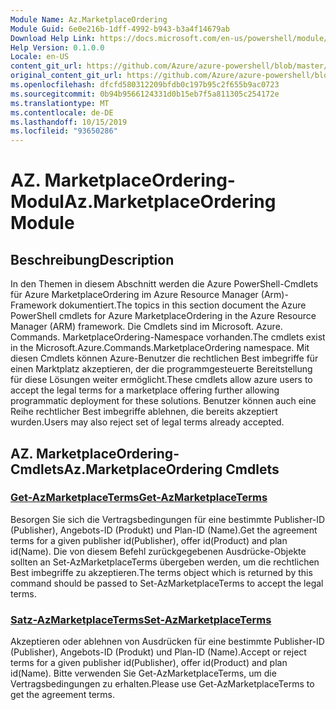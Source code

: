 ```yaml
---
Module Name: Az.MarketplaceOrdering
Module Guid: 6e0e216b-1dff-4992-b943-b3a4f14679ab
Download Help Link: https://docs.microsoft.com/en-us/powershell/module/az.marketplaceordering
Help Version: 0.1.0.0
Locale: en-US
content_git_url: https://github.com/Azure/azure-powershell/blob/master/src/MarketplaceOrdering/MarketplaceOrdering/help/Az.MarketplaceOrdering.md
original_content_git_url: https://github.com/Azure/azure-powershell/blob/master/src/MarketplaceOrdering/MarketplaceOrdering/help/Az.MarketplaceOrdering.md
ms.openlocfilehash: dfcfd580312209bfdb0c197b95c2f655b9ac0723
ms.sourcegitcommit: 0b94b9566124331d0b15eb7f5a811305c254172e
ms.translationtype: MT
ms.contentlocale: de-DE
ms.lasthandoff: 10/15/2019
ms.locfileid: "93650286"
---
```

# <span data-ttu-id="345dc-101">AZ. MarketplaceOrdering-Modul</span><span class="sxs-lookup"><span data-stu-id="345dc-101">Az.MarketplaceOrdering Module</span></span>
## <span data-ttu-id="345dc-102">Beschreibung</span><span class="sxs-lookup"><span data-stu-id="345dc-102">Description</span></span>
<span data-ttu-id="345dc-103">In den Themen in diesem Abschnitt werden die Azure PowerShell-Cmdlets für Azure MarketplaceOrdering im Azure Resource Manager (Arm)-Framework dokumentiert.</span><span class="sxs-lookup"><span data-stu-id="345dc-103">The topics in this section document the Azure PowerShell cmdlets for Azure MarketplaceOrdering in the Azure Resource Manager (ARM) framework.</span></span> <span data-ttu-id="345dc-104">Die Cmdlets sind im Microsoft. Azure. Commands. MarketplaceOrdering-Namespace vorhanden.</span><span class="sxs-lookup"><span data-stu-id="345dc-104">The cmdlets exist in the Microsoft.Azure.Commands.MarketplaceOrdering namespace.</span></span> <span data-ttu-id="345dc-105">Mit diesen Cmdlets können Azure-Benutzer die rechtlichen Best imbegriffe für einen Marktplatz akzeptieren, der die programmgesteuerte Bereitstellung für diese Lösungen weiter ermöglicht.</span><span class="sxs-lookup"><span data-stu-id="345dc-105">These cmdlets allow azure users to accept the legal terms for a marketplace offering further allowing programmatic deployment for these solutions.</span></span> <span data-ttu-id="345dc-106">Benutzer können auch eine Reihe rechtlicher Best imbegriffe ablehnen, die bereits akzeptiert wurden.</span><span class="sxs-lookup"><span data-stu-id="345dc-106">Users may also reject set of legal terms already accepted.</span></span>

## <span data-ttu-id="345dc-107">AZ. MarketplaceOrdering-Cmdlets</span><span class="sxs-lookup"><span data-stu-id="345dc-107">Az.MarketplaceOrdering Cmdlets</span></span>
### [<span data-ttu-id="345dc-108">Get-AzMarketplaceTerms</span><span class="sxs-lookup"><span data-stu-id="345dc-108">Get-AzMarketplaceTerms</span></span>](Get-AzMarketplaceTerms.md)
<span data-ttu-id="345dc-109">Besorgen Sie sich die Vertragsbedingungen für eine bestimmte Publisher-ID (Publisher), Angebots-ID (Produkt) und Plan-ID (Name).</span><span class="sxs-lookup"><span data-stu-id="345dc-109">Get the agreement terms for a given publisher id(Publisher), offer id(Product) and plan id(Name).</span></span> <span data-ttu-id="345dc-110">Die von diesem Befehl zurückgegebenen Ausdrücke-Objekte sollten an Set-AzMarketplaceTerms übergeben werden, um die rechtlichen Best imbegriffe zu akzeptieren.</span><span class="sxs-lookup"><span data-stu-id="345dc-110">The terms object which is returned by this command should be passed to Set-AzMarketplaceTerms to accept the legal terms.</span></span>

### [<span data-ttu-id="345dc-111">Satz-AzMarketplaceTerms</span><span class="sxs-lookup"><span data-stu-id="345dc-111">Set-AzMarketplaceTerms</span></span>](Set-AzMarketplaceTerms.md)
<span data-ttu-id="345dc-112">Akzeptieren oder ablehnen von Ausdrücken für eine bestimmte Publisher-ID (Publisher), Angebots-ID (Produkt) und Plan-ID (Name).</span><span class="sxs-lookup"><span data-stu-id="345dc-112">Accept or reject terms for a given publisher id(Publisher), offer id(Product) and plan id(Name).</span></span> <span data-ttu-id="345dc-113">Bitte verwenden Sie Get-AzMarketplaceTerms, um die Vertragsbedingungen zu erhalten.</span><span class="sxs-lookup"><span data-stu-id="345dc-113">Please use Get-AzMarketplaceTerms to get the agreement terms.</span></span>

